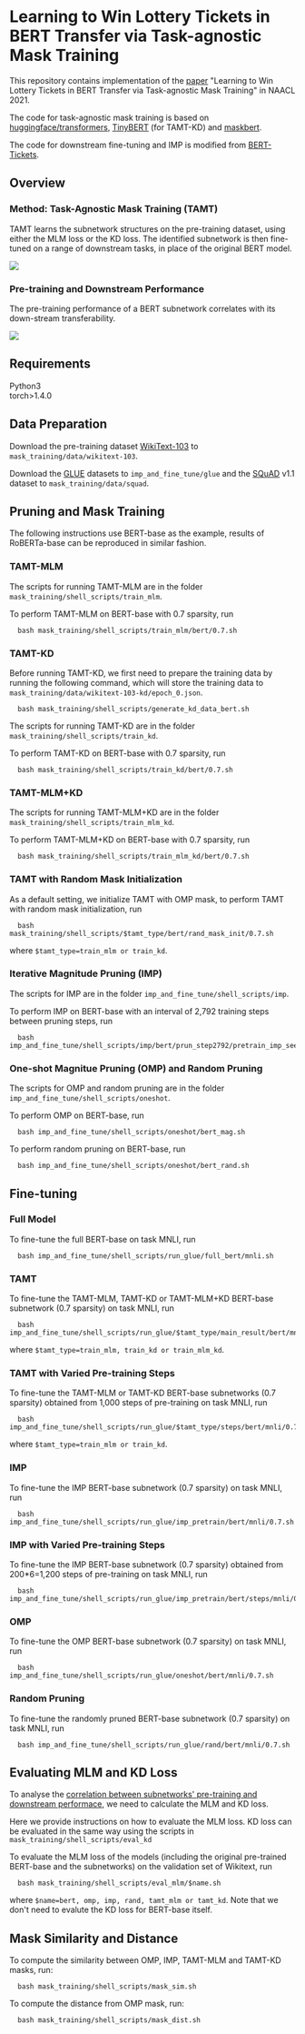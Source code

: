# Learning to Win Lottery Tickets in BERT Transfer via Task-agnostic Mask Training

This repository contains implementation of the [paper](https://openreview.net/forum?id=BRelke4S5l9) "Learning to Win Lottery Tickets in BERT Transfer via Task-agnostic Mask Training" in NAACL 2021.

The code for task-agnostic mask training is based on [huggingface/transformers](https://github.com/huggingface/transformers), [TinyBERT](https://github.com/huawei-noah/Pretrained-Language-Model/tree/master/TinyBERT) (for TAMT-KD) and [maskbert](https://github.com/ptlmasking/maskbert).

The code for downstream fine-tuning and IMP is modified from [BERT-Tickets](https://github.com/VITA-Group/BERT-Tickets).


## Overview

### Method: Task-Agnostic Mask Training (TAMT)

TAMT learns the subnetwork structures on the pre-training dataset, using either the MLM loss or the KD loss. The identified subnetwork is then fine-tuned on a range of downstream tasks, in place of the original BERT model.

![](./figures/method.png)


### Pre-training and Downstream Performance

The pre-training performance of a BERT subnetwork correlates with its down-stream transferability.

![](./figures/loss_acc.PNG)



## Requirements

Python3 <br />
torch>1.4.0 <br />


## Data Preparation
Download the pre-training dataset [WikiText-103](https://www.salesforce.com/products/einstein/ai-research/the-wikitext-dependency-language-modeling-dataset/) to `mask_training/data/wikitext-103`.

Download the [GLUE](https://gluebenchmark.com/) datasets to `imp_and_fine_tune/glue` and the [SQuAD](https://rajpurkar.github.io/SQuAD-explorer/) v1.1 dataset to `mask_training/data/squad`.

## Pruning and Mask Training

The following instructions use BERT-base as the example, results of RoBERTa-base can be reproduced in similar fashion.

### TAMT-MLM
The scripts for running TAMT-MLM are in the folder `mask_training/shell_scripts/train_mlm`. 

To perform TAMT-MLM on BERT-base with 0.7 sparsity, run
```
  bash mask_training/shell_scripts/train_mlm/bert/0.7.sh
```

### TAMT-KD
Before running TAMT-KD, we first need to prepare the training data by running the following command, which will store the training data to `mask_training/data/wikitext-103-kd/epoch_0.json`.
```
  bash mask_training/shell_scripts/generate_kd_data_bert.sh
```

The scripts for running TAMT-KD are in the folder `mask_training/shell_scripts/train_kd`. 

To perform TAMT-KD on BERT-base with 0.7 sparsity, run
```
  bash mask_training/shell_scripts/train_kd/bert/0.7.sh
```

### TAMT-MLM+KD
The scripts for running TAMT-MLM+KD are in the folder `mask_training/shell_scripts/train_mlm_kd`. 

To perform TAMT-MLM+KD on BERT-base with 0.7 sparsity, run
```
  bash mask_training/shell_scripts/train_mlm_kd/bert/0.7.sh
```

### TAMT with Random Mask Initialization
As a default setting, we initialize TAMT with OMP mask, to perform TAMT with random mask initialization, run
```
  bash mask_training/shell_scripts/$tamt_type/bert/rand_mask_init/0.7.sh
```
where `$tamt_type=train_mlm or train_kd`.

### Iterative Magnitude Pruning (IMP)
The scripts for IMP are in the folder `imp_and_fine_tune/shell_scripts/imp`. 

To perform IMP on BERT-base with an interval of 2,792 training steps between pruning steps, run
```
  bash imp_and_fine_tune/shell_scripts/imp/bert/prun_step2792/pretrain_imp_seed1.sh
```

### One-shot Magnitue Pruning (OMP) and Random Pruning
The scripts for OMP and random pruning are in the folder `imp_and_fine_tune/shell_scripts/oneshot`. 

To perform OMP on BERT-base, run
```
  bash imp_and_fine_tune/shell_scripts/oneshot/bert_mag.sh
```

To perform random pruning on BERT-base, run
```
  bash imp_and_fine_tune/shell_scripts/oneshot/bert_rand.sh
```


## Fine-tuning

### Full Model
To fine-tune the full BERT-base on task MNLI, run
```
  bash imp_and_fine_tune/shell_scripts/run_glue/full_bert/mnli.sh
```

### TAMT
To fine-tune the TAMT-MLM, TAMT-KD or TAMT-MLM+KD BERT-base subnetwork (0.7 sparsity) on task MNLI, run
```
  bash imp_and_fine_tune/shell_scripts/run_glue/$tamt_type/main_result/bert/mnli/0.7.sh
```
where `$tamt_type=train_mlm, train_kd or train_mlm_kd`.

### TAMT with Varied Pre-training Steps
To fine-tune the TAMT-MLM or TAMT-KD BERT-base subnetworks (0.7 sparsity) obtained from 1,000 steps of pre-training on task MNLI, run
```
  bash imp_and_fine_tune/shell_scripts/run_glue/$tamt_type/steps/bert/mnli/0.7/step1000.sh
```
where `$tamt_type=train_mlm or train_kd`.

### IMP
To fine-tune the IMP BERT-base subnetwork (0.7 sparsity) on task MNLI, run
```
  bash imp_and_fine_tune/shell_scripts/run_glue/imp_pretrain/bert/mnli/0.7.sh
```

### IMP with Varied Pre-training Steps
To fine-tune the IMP BERT-base subnetwork (0.7 sparsity) obtained from 200*6=1,200 steps of pre-training on task MNLI, run
```
  bash imp_and_fine_tune/shell_scripts/run_glue/imp_pretrain/bert/steps/mnli/0.7/seed1/step200.sh
```

### OMP
To fine-tune the OMP BERT-base subnetwork (0.7 sparsity) on task MNLI, run
```
  bash imp_and_fine_tune/shell_scripts/run_glue/oneshot/bert/mnli/0.7.sh
```

### Random Pruning
To fine-tune the randomly pruned BERT-base subnetwork (0.7 sparsity) on task MNLI, run
```
  bash imp_and_fine_tune/shell_scripts/run_glue/rand/bert/mnli/0.7.sh
```


## Evaluating MLM and KD Loss
To analyse the [correlation between subnetworks' pre-training and downstream performace](#pre-training-and-downstream-performance), we need to calculate the MLM and KD loss.

Here we provide instructions on how to evaluate the MLM loss. KD loss can be evaluated in the same way using the scripts in `mask_training/shell_scripts/eval_kd`

To evaluate the MLM loss of the models (including the original pre-trained BERT-base and the subnetworks) on the validation set of Wikitext, run
```
  bash mask_training/shell_scripts/eval_mlm/$name.sh
```
where `$name=bert, omp, imp, rand, tamt_mlm or tamt_kd`. Note that we don't need to evalute the KD loss for BERT-base itself.


## Mask Similarity and Distance
To compute the similarity between OMP, IMP, TAMT-MLM and TAMT-KD masks, run:
```
  bash mask_training/shell_scripts/mask_sim.sh
```

To compute the distance from OMP mask, run:
```
  bash mask_training/shell_scripts/mask_dist.sh
```
